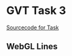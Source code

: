 # GVT Task 3
[Sourcecode for Task](https://raw.githubusercontent.com/hendrikp/scratchpad/gh-pages/gvt/gvt3.md)

## WebGL Lines
<canvas id="wgl" width="512" height="512"></canvas>

<script id="wgl_vertex" type="nojs">
attribute vec4 pos;
attribute vec4 col;
varying vec4 vColor;
void main()
{
  vColor = col;
  gl_Position = pos;
}
</script>

<script id="wgl_fragment" type="nojs">
precision mediump float;
varying vec4 vColor;
void main()
{
  gl_FragColor = vColor;
  //gl_FragColor = vec4(0, 0, 0, 1); // black
  //gl_FragColor = vec4(0.22, 1, 0.07, 1); // neon
}
</script>

<script>
// resize helper from https://webgl2fundamentals.org/webgl/resources/webgl-utils.js
function resizeCanvasToDisplaySize(canvas, multiplier) {
  multiplier = multiplier || 1;
  const width  = canvas.clientWidth  * multiplier | 0;
  const height = canvas.clientHeight * multiplier | 0;
  if (canvas.width !== width ||  canvas.height !== height) {
      canvas.width  = width;
      canvas.height = height;
      return true;
  }
  return false;
}
  
// Compile shader
var _shaders = [];
function getShader(gl, type, id)
{
  var source = document.getElementById(id).text;
  var shader = gl.createShader(type);
  gl.shaderSource(shader, source);
  gl.compileShader(shader);

  if (!gl.getShaderParameter(shader, gl.COMPILE_STATUS))
  {
    console.log(gl.getShaderInfoLog(shader));
  }
  else
  {
    _shaders.push(shader);
    return shader;
  }
}

// link program
function initProgram(gl)
{
  var program = gl.createProgram();
  
  _shaders.forEach(element => gl.attachShader(program, element));
  
  gl.linkProgram(program);

  if (!gl.getProgramParameter(program, gl.LINK_STATUS))
  {
    console.log(gl.getProgramInfoLog(program));
  }
  else
  {
    return program;
  }
}

// color conversion for gradient (based on: https://axonflux.com/handy-rgb-to-hsl-and-rgb-to-hsv-color-model-c)
function hsv2rgb(h, s, v) {
    var r, g, b, i, f, p, q, t;

    i = Math.floor(h * 6);
    f = h * 6 - i;
    p = v * (1 - s);
    q = v * (1 - f * s);
    t = v * (1 - (1 - f) * s);
    switch (i % 6) {
        case 0: r = v, g = t, b = p; break;
        case 1: r = q, g = v, b = p; break;
        case 2: r = p, g = v, b = t; break;
        case 3: r = p, g = q, b = v; break;
        case 4: r = t, g = p, b = v; break;
        case 5: r = v, g = p, b = q; break;
    }
    return [r, g, b];
}

// generate data
function generateSpiral()
{
  var positions = [];
  var indices = [];
  var colors = [];
  
  // generate data (spiral)
  var a = 0.003; // space offset
  var b = 0.03; // space angle per rotation factor
  var angleScale = 0.1; // angle scale per point
  var rotations = 5; // 5 rotations
  var pi2 = 2 * Math.PI;
  
  var pointsPerRotation = Math.ceil( pi2 / angleScale );
  var pointsTotal = Math.ceil( rotations * pointsPerRotation );
  var origins = pointsTotal - pointsPerRotation; // one less rotation
  
  for (var i = 0; i <= pointsTotal; ++i)
  {
    var angle = i * angleScale;
    var rotation = angle / pi2;
    
    var radius = a + b * rotation * rotation;
    positions.push( radius * Math.cos(angle), radius * Math.sin(angle) );
    
    var gradientHue = i / pointsTotal;
    
    // hsv based gradient
    var c = hsv2rgb(gradientHue, 0.5, 0.5);
    colors.push(c[0], c[1], c[2], 1);
    
    // still generate triangles?
    if (i < origins)
    {
      if (i % 2 == 0) // even (two point this rotation)
      {
        indices.push( i, i+pointsPerRotation, i+1);
      }
      else // odd (one points this rotation)
      {
        indices.push( i, i+pointsPerRotation-1, i+pointsPerRotation);
      }
    }
  }
  
  return { v: positions, i: indices, c: colors };
}

// init context
function initContext(id)
{
  var _canvas = document.getElementById(id);
  var gl = _canvas.getContext("webgl", {antialias: true});
  
  if (gl)
  {
    var vs = getShader(gl, gl.VERTEX_SHADER, "wgl_vertex");
    var fs = getShader(gl, gl.FRAGMENT_SHADER, "wgl_fragment");
    
    var program = initProgram(gl);
    
    // prepare canvas
    gl.useProgram(program);
    gl.clearColor(1, 1, 1, 1); // white
    gl.clear(gl.COLOR_BUFFER_BIT);
    resizeCanvasToDisplaySize(gl.canvas);
    gl.viewport(0, 0, gl.canvas.width, gl.canvas.height);
  
    // prepare attributes of shaders
    var posAttribute = gl.getAttribLocation(program, "pos");
    var colAttribute = gl.getAttribLocation(program, "col");

    // generate data
    var shape = generateSpiral();
    
    // store vertices
    var pBuffer = gl.createBuffer();
    gl.bindBuffer(gl.ARRAY_BUFFER, pBuffer);
    gl.bufferData(gl.ARRAY_BUFFER, new Float32Array(shape.v), gl.STATIC_DRAW);
    
    // store indices
    var iBuffer = gl.createBuffer();
    gl.bindBuffer(gl.ELEMENT_ARRAY_BUFFER, iBuffer);
    gl.bufferData(gl.ELEMENT_ARRAY_BUFFER, new Float32Array(shape.i), gl.STATIC_DRAW);
    
    // store colors
    var cBuffer = gl.createBuffer();
    gl.bindBuffer(gl.ARRAY_BUFFER, cBuffer);
    gl.bufferData(gl.ARRAY_BUFFER, new Float32Array(shape.c), gl.STATIC_DRAW);

    // method to draw (task 2)
    function drawLineStrip()
    {
      gl.bindBuffer(gl.ARRAY_BUFFER, pBuffer);
      gl.enableVertexAttribArray(posAttribute);
      gl.vertexAttribPointer(posAttribute, 2, gl.FLOAT, false, 0, 0);
      gl.drawArrays(gl.LINE_STRIP, 0, shape.v.length / 2);
    }
    
    // method to draw (task 3)
    function performTask()
    {
      // vertices
      gl.bindBuffer(gl.ARRAY_BUFFER, pBuffer);
      gl.enableVertexAttribArray(posAttribute);
      gl.vertexAttribPointer(posAttribute, 2, gl.FLOAT, false, 0, 0);
      
      // colors
      gl.bindBuffer(gl.ARRAY_BUFFER, cBuffer);
      gl.enableVertexAttribArray(colAttribute);
      gl.vertexAttribPointer(colAttribute, 4, gl.FLOAT, false, 0, 0);
      
      // indices
      gl.bindBuffer(gl.ELEMENT_ARRAY_BUFFER, iBuffer);
      
      // draw triangles based on indices
      gl.drawElements(gl.TRIANGLES, shape.i.length, gl.UNSIGNED_SHORT, 0);
    }
    
    return { performTask: performTask };
  }
}

initContext("wgl").performTask();
</script>
